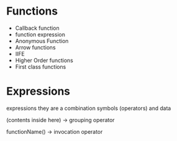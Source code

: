 # Functions
- Callback function
- function expression
- Anonymous Function
- Arrow functions
- IIFE
- Higher Order functions
- First class functions


# Expressions
expressions they are a combination symbols (operators) and data


(contents inside here) -> grouping operator

functionName() -> invocation operator
